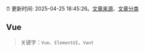 :alarm_clock: 更新时间: 2025-04-25 18:45:26。[文章来源](/README.md)、[文章分类](/TAGS.md)

## Vue


> 关键字：`Vue`、`ElementUI`、`Vant`



